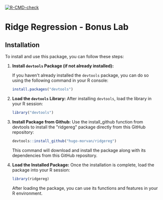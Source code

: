 <!-- badges: start -->
  [![R-CMD-check](https://github.com/hugo-morvan/ridgereg/actions/workflows/R-CMD-check.yaml/badge.svg)](https://github.com/hugo-morvan/ridgereg/actions/workflows/R-CMD-check.yaml)
  <!-- badges: end -->
  
# Ridge Regression - Bonus Lab

## Installation

To install and use this package, you can follow these steps:

1. **Install `devtools` Package (if not already installed):**

   If you haven't already installed the `devtools` package, you can do so using the following command in your R console:

   ```R
   install.packages("devtools")
   ```
2. **Load the `devtools` Library:**
   After installing `devtools`, load the library in your R session:

   ```R
   library("devtools")
   ```
3. **Install Package from Github:**
   Use the install_github function from devtools to install the "ridgereg" package directly from this GitHub repository:

   ```R
   devtools::install_github("hugo-morvan/ridgereg")
   ```
   This command will download and install the package along with its dependencies from this GitHub repository.
4. **Load the Installed Package:**
  Once the installation is complete, load the package into your R session:
   ```R
   library(ridgereg)
   ```
   After loading the package, you can use its functions and features in your R environment.
   

